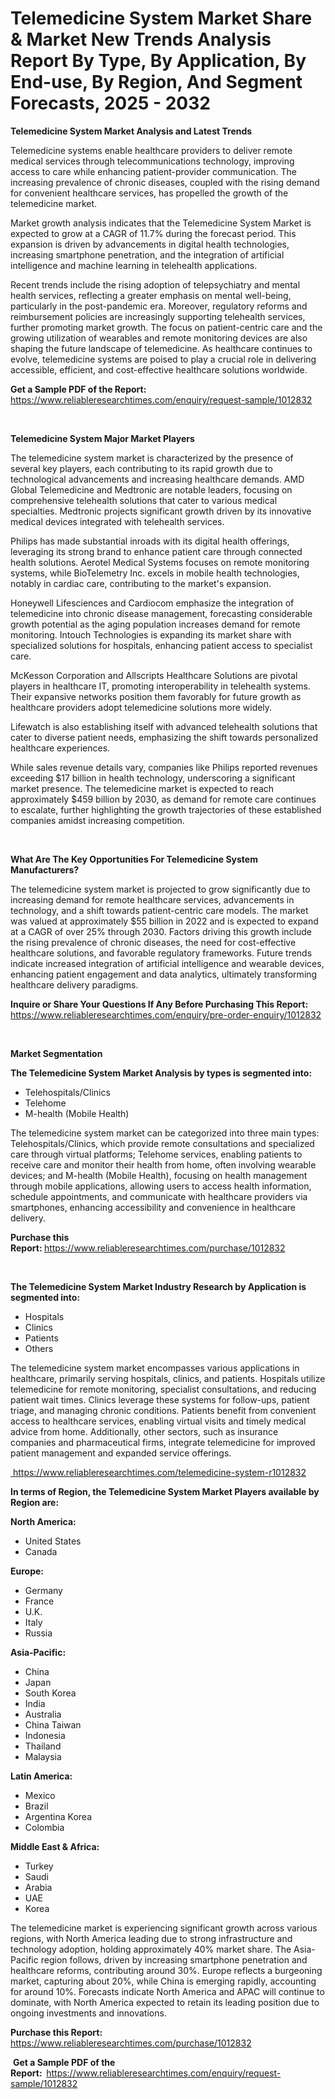 <p><h1>Telemedicine System Market Share & Market New Trends Analysis Report By Type, By Application, By End-use, By Region, And Segment Forecasts, 2025 - 2032</h1></p><p><strong>Telemedicine System Market Analysis and Latest Trends</strong></p>
<p><p>Telemedicine systems enable healthcare providers to deliver remote medical services through telecommunications technology, improving access to care while enhancing patient-provider communication. The increasing prevalence of chronic diseases, coupled with the rising demand for convenient healthcare services, has propelled the growth of the telemedicine market. </p><p>Market growth analysis indicates that the Telemedicine System Market is expected to grow at a CAGR of 11.7% during the forecast period. This expansion is driven by advancements in digital health technologies, increasing smartphone penetration, and the integration of artificial intelligence and machine learning in telehealth applications. </p><p>Recent trends include the rising adoption of telepsychiatry and mental health services, reflecting a greater emphasis on mental well-being, particularly in the post-pandemic era. Moreover, regulatory reforms and reimbursement policies are increasingly supporting telehealth services, further promoting market growth. The focus on patient-centric care and the growing utilization of wearables and remote monitoring devices are also shaping the future landscape of telemedicine. As healthcare continues to evolve, telemedicine systems are poised to play a crucial role in delivering accessible, efficient, and cost-effective healthcare solutions worldwide.</p></p>
<p><strong>Get a Sample PDF of the Report:&nbsp;</strong> <a href="https://www.reliableresearchtimes.com/enquiry/request-sample/1012832?utm_campaign=3279&utm_medium=2&utm_source=Github&utm_content=ia&utm_term=17042025&utm_id=telemedicine-system">https://www.reliableresearchtimes.com/enquiry/request-sample/1012832</a></p>
<p>&nbsp;</p>
<p><strong>Telemedicine System Major Market Players</strong></p>
<p><p>The telemedicine system market is characterized by the presence of several key players, each contributing to its rapid growth due to technological advancements and increasing healthcare demands. AMD Global Telemedicine and Medtronic are notable leaders, focusing on comprehensive telehealth solutions that cater to various medical specialties. Medtronic projects significant growth driven by its innovative medical devices integrated with telehealth services.</p><p>Philips has made substantial inroads with its digital health offerings, leveraging its strong brand to enhance patient care through connected health solutions. Aerotel Medical Systems focuses on remote monitoring systems, while BioTelemetry Inc. excels in mobile health technologies, notably in cardiac care, contributing to the market's expansion.</p><p>Honeywell Lifesciences and Cardiocom emphasize the integration of telemedicine into chronic disease management, forecasting considerable growth potential as the aging population increases demand for remote monitoring. Intouch Technologies is expanding its market share with specialized solutions for hospitals, enhancing patient access to specialist care.</p><p>McKesson Corporation and Allscripts Healthcare Solutions are pivotal players in healthcare IT, promoting interoperability in telehealth systems. Their expansive networks position them favorably for future growth as healthcare providers adopt telemedicine solutions more widely.</p><p>Lifewatch is also establishing itself with advanced telehealth solutions that cater to diverse patient needs, emphasizing the shift towards personalized healthcare experiences.</p><p>While sales revenue details vary, companies like Philips reported revenues exceeding $17 billion in health technology, underscoring a significant market presence. The telemedicine market is expected to reach approximately $459 billion by 2030, as demand for remote care continues to escalate, further highlighting the growth trajectories of these established companies amidst increasing competition.</p></p>
<p>&nbsp;</p>
<p><strong>What Are The Key Opportunities For Telemedicine System Manufacturers?</strong></p>
<p><p>The telemedicine system market is projected to grow significantly due to increasing demand for remote healthcare services, advancements in technology, and a shift towards patient-centric care models. The market was valued at approximately $55 billion in 2022 and is expected to expand at a CAGR of over 25% through 2030. Factors driving this growth include the rising prevalence of chronic diseases, the need for cost-effective healthcare solutions, and favorable regulatory frameworks. Future trends indicate increased integration of artificial intelligence and wearable devices, enhancing patient engagement and data analytics, ultimately transforming healthcare delivery paradigms.</p></p>
<p><strong>Inquire or Share Your Questions If Any Before Purchasing This Report:</strong> <a href="https://www.reliableresearchtimes.com/enquiry/pre-order-enquiry/1012832?utm_campaign=3279&utm_medium=2&utm_source=Github&utm_content=ia&utm_term=17042025&utm_id=telemedicine-system">https://www.reliableresearchtimes.com/enquiry/pre-order-enquiry/1012832</a></p>
<p>&nbsp;</p>
<p><strong>Market Segmentation</strong></p>
<p><strong>The Telemedicine System Market Analysis by types is segmented into:</strong></p>
<p><ul><li>Telehospitals/Clinics</li><li>Telehome</li><li>M-health (Mobile Health)</li></ul></p>
<p><p>The telemedicine system market can be categorized into three main types: Telehospitals/Clinics, which provide remote consultations and specialized care through virtual platforms; Telehome services, enabling patients to receive care and monitor their health from home, often involving wearable devices; and M-health (Mobile Health), focusing on health management through mobile applications, allowing users to access health information, schedule appointments, and communicate with healthcare providers via smartphones, enhancing accessibility and convenience in healthcare delivery.</p></p>
<p><strong>Purchase this Report:&nbsp;</strong><a href="https://www.reliableresearchtimes.com/purchase/1012832?utm_campaign=3279&utm_medium=2&utm_source=Github&utm_content=ia&utm_term=17042025&utm_id=telemedicine-system">https://www.reliableresearchtimes.com/purchase/1012832</a></p>
<p>&nbsp;</p>
<p><strong>The Telemedicine System Market Industry Research by Application is segmented into:</strong></p>
<p><ul><li>Hospitals</li><li>Clinics</li><li>Patients</li><li>Others</li></ul></p>
<p><p>The telemedicine system market encompasses various applications in healthcare, primarily serving hospitals, clinics, and patients. Hospitals utilize telemedicine for remote monitoring, specialist consultations, and reducing patient wait times. Clinics leverage these systems for follow-ups, patient triage, and managing chronic conditions. Patients benefit from convenient access to healthcare services, enabling virtual visits and timely medical advice from home. Additionally, other sectors, such as insurance companies and pharmaceutical firms, integrate telemedicine for improved patient management and expanded service offerings.</p></p>
<p><a href="https://www.reliableresearchtimes.com/telemedicine-system-r1012832?utm_campaign=3279&utm_medium=2&utm_source=Github&utm_content=ia&utm_term=17042025&utm_id=telemedicine-system">&nbsp;https://www.reliableresearchtimes.com/telemedicine-system-r1012832</a></p>
<p><strong>In terms of Region, the Telemedicine System Market Players available by Region are:</strong></p>
<p>
    <p> <strong> North America: </strong>
        <ul>
            <li>United States</li>
            <li>Canada</li>
        </ul>
        </p> 
    <p> <strong> Europe: </strong>
        <ul>
            <li>Germany</li>
            <li>France</li>
            <li>U.K.</li>
            <li>Italy</li>
            <li>Russia</li>
        </ul>
        </p> 
    <p> <strong> Asia-Pacific: </strong>
        <ul>
            <li>China</li>
            <li>Japan</li>
            <li>South Korea</li>
            <li>India</li>
            <li>Australia</li>
            <li>China Taiwan</li>
            <li>Indonesia</li>
            <li>Thailand</li>
            <li>Malaysia</li>
        </ul>
        </p> 
    <p> <strong> Latin America: </strong>
        <ul>
            <li>Mexico</li>
            <li>Brazil</li>
            <li>Argentina Korea</li>
            <li>Colombia</li>
        </ul>
        </p> 
    <p> <strong> Middle East & Africa: </strong>
        <ul>
            <li>Turkey</li>
            <li>Saudi</li>
            <li>Arabia</li>
            <li>UAE</li>
            <li>Korea</li>
        </ul>
    </p>
    </p>
<p><p>The telemedicine market is experiencing significant growth across various regions, with North America leading due to strong infrastructure and technology adoption, holding approximately 40% market share. The Asia-Pacific region follows, driven by increasing smartphone penetration and healthcare reforms, contributing around 30%. Europe reflects a burgeoning market, capturing about 20%, while China is emerging rapidly, accounting for around 10%. Forecasts indicate North America and APAC will continue to dominate, with North America expected to retain its leading position due to ongoing investments and innovations.</p></p>
<p><strong>Purchase this Report: </strong><a href="https://www.reliableresearchtimes.com/purchase/1012832?utm_campaign=3279&utm_medium=2&utm_source=Github&utm_content=ia&utm_term=17042025&utm_id=telemedicine-system">https://www.reliableresearchtimes.com/purchase/1012832</a></p>
<p>&nbsp;<strong>Get a Sample PDF of the Report:&nbsp;&nbsp;</strong><a href="https://www.reliableresearchtimes.com/enquiry/request-sample/1012832?utm_campaign=3279&utm_medium=2&utm_source=Github&utm_content=ia&utm_term=17042025&utm_id=telemedicine-system">https://www.reliableresearchtimes.com/enquiry/request-sample/1012832</a></p>
<p><strong></strong></p>
<p><p></p><p></p><p></p></p>